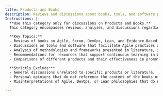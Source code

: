 ```yaml
---
title: Products and Books
description: Reviews and discussions about books, tools, and software products related to Agile and DevOps.
Instructions: |-
  **Use this category only for discussions on Products and Books.**  
  This category encompasses reviews, analyses, and discussions regarding literature, tools, and software products that are pertinent to Agile methodologies, DevOps practices, and business agility. The purpose is to provide insights into how these resources can enhance understanding and implementation of Agile and DevOps principles.

  **Key Topics:**
  - Reviews of books on Agile, Scrum, DevOps, Lean, and Evidence-Based Management.
  - Discussions on tools and software that facilitate Agile practices and DevOps integration.
  - Analysis of methodologies and frameworks presented in literature, including their practical applications.
  - Recommendations for resources that support continuous learning in Agile and DevOps.
  - Comparisons of different products and their effectiveness in promoting Agile and DevOps principles.

  **Strictly Exclude:**
  - General discussions unrelated to specific products or literature.
  - Personal opinions that do not reference the content of the books or tools.
  - Misinterpretations of Agile, DevOps, or Lean philosophies that do not align with the original theories and frameworks.

---
```


